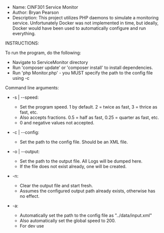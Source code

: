 * Name: CINF301 Service Monitor
* Author: Bryan Pearson
* Description: This project utilizes PHP daemons to simulate a monitoring service. Unfortunately Docker was not implemented in time, but ideally, Docker would have been used to automatically configure and run everything.

INSTRUCTIONS:

To run the program, do the following:
* Navigate to ServiceMonitor directory
* Run 'composer update' or 'composer install' to install dependencies.
* Run 'php Monitor.php' - you MUST specify the path to the config file using -c

Command line arguments: 
* -s | --speed:
	* Set the program speed. 1 by default. 2 = twice as fast, 3 = thrice as fast, etc.
	* Also accepts fractions. 0.5 = half as fast, 0.25 = quarter as fast, etc.
	* 0 and negative values not accepted.

* -c | --config:
	* Set the path to the config file. Should be an XML file.

* -o | --output:
	* Set the path to the output file. All Logs will be dumped here.
	* If the file does not exist already, one will be created.

* -n: 
	* Clear the output file and start fresh.
	* Assumes the configured output path already exists, otherwise has no effect.

* -a:
	* Automatically set the path to the config file as "../data/input.xml"
	* Also automatically set the global speed to 200.
	* For dev use

